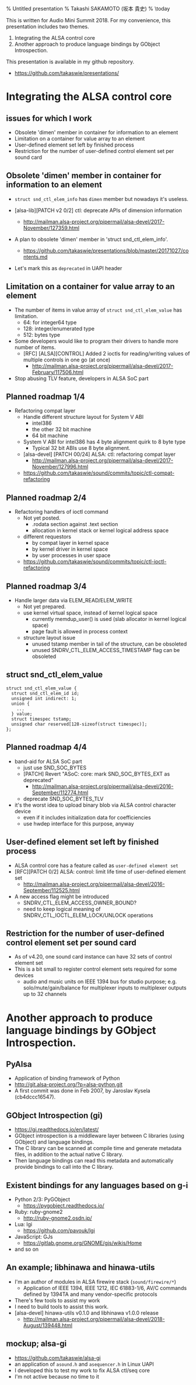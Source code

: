 % Untitled presentation
% Takashi SAKAMOTO (坂本 貴史)
% \today

This is written for Audio Mini Summit 2018. For my convenience, this
presentation includes two themes.

1. Integrating the ALSA control core
2. Another approach to produce language bindings by GObject Introspection.

This presentation is available in my github repository.

 * https://github.com/takaswie/presentations/

# Integrating the ALSA control core

## issues for which I work

 * Obsolete 'dimen' member in container for information to an element
 * Limitation on a container for value array to an element
 * User-defined element set left by finished process
 * Restriction for the number of user-defined control element set per sound card

## Obsolete 'dimen' member in container for information to an element

 * `struct snd_ctl_elem_info` has `dimen` member but nowadays it's useless.

 * [alsa-lib][PATCH v2 0/2] ctl: deprecate APIs of dimension information
     * http://mailman.alsa-project.org/pipermail/alsa-devel/2017-November/127359.html
 * A plan to obsolete 'dimen' member in 'struct snd_ctl_elem_info'.
     * https://github.com/takaswie/presentations/blob/master/20171027/contents.md
 * Let's mark this as `deprecated` in UAPI header

## Limitation on a container for value array to an element

 * The number of items in value array of `struct snd_ctl_elem_value` has limitation.
     * 64:  for integer64 type
     * 128: integer/enumerated type
     * 512: bytes type
 * Some developers would like to program their drivers to handle more number of items.
     * [RFC] [ALSA][CONTROL] Added 2 ioctls for reading/writing values of multiple controls in one go (at once)
         * http://mailman.alsa-project.org/pipermail/alsa-devel/2017-February/117506.html
 * Stop abusing TLV feature, developers in ALSA SoC part

## Planned roadmap 1/4

 * Refactoring compat layer
     * Handle different structure layout for System V ABI
         * intel386
         * the other 32 bit machine
         * 64 bit machine
     * System V ABI for intel386 has 4 byte alignment quirk to 8 byte type
         * Typical 32 bit ABIs use 8 byte alignment.
     * [alsa-devel] [PATCH 00/24] ALSA: ctl: refactoring compat layer
         * http://mailman.alsa-project.org/pipermail/alsa-devel/2017-November/127996.html
     * https://github.com/takaswie/sound/commits/topic/ctl-compat-refactoring

## Planned roadmap 2/4

 * Refactoring handlers of ioctl command
     * Not yet posted.
         * .rodata section against .text section
         * allocation in kernel stack or kernel logical address space
     * different requestors
         * by compat layer in kernel space
         * by kernel driver in kernel space
         * by user processes in user space
     * https://github.com/takaswie/sound/commits/topic/ctl-ioctl-refactoring

## Planned roadmap 3/4

 * Handle larger data via ELEM_READ/ELEM_WRITE
     * Not yet prepared.
     * use kernel virtual space, instead of kernel logical space
         * currently memdup_user() is used (slab allocator in kernel logical space)
         * page fault is allowed in process context
     * structure layout issue
         * unused tstamp member in tail of the structure, can be obsoleted
         * unused SNDRV_CTL_ELEM_ACCESS_TIMESTAMP flag can be obsoleted

## struct snd_ctl_elem_value

```
struct snd_ctl_elem_value {
  struct snd_ctl_elem_id id;
  unsigned int indirect: 1;
  union {
    ...
  } value;
  struct timespec tstamp;
  unsigned char reserved[128-sizeof(struct timespec)];
};
```

## Planned roadmap 4/4

 * band-aid for ALSA SoC part
     * just use SND_SOC_BYTES
     * [PATCH] Revert "ASoC: core: mark SND_SOC_BYTES_EXT as deprecated"
         * http://mailman.alsa-project.org/pipermail/alsa-devel/2016-September/112774.html
     * deprecate SND_SOC_BYTES_TLV
 * it's the worst idea to upload binary blob via ALSA control character device
     * even if it includes initialization data for coefficiencies
     * use hwdep interface for this purpose, anyway

## User-defined element set left by finished process

 * ALSA control core has a feature called as `user-defined element set`
 * [RFC][PATCH 0/2] ALSA: control: limit life time of user-defined element set
     * http://mailman.alsa-project.org/pipermail/alsa-devel/2016-September/112525.html
 * A new access flag might be introduced
     * SNDRV_CTL_ELEM_ACCESS_OWNER_BOUND?
     * need to keep logical meaning of SNDRV_CTL_IOCTL_ELEM_LOCK/UNLOCK operations

## Restriction for the number of user-defined control element set per sound card

 * As of v4.20, one sound card instance can have 32 sets of control element set
 * This is a bit small to register control element sets required for some devices
     * audio and music units on IEEE 1394 bus for studio purpose;
       e.g. solo/mute/gain/balance for multiplexer inputs to multiplexer outputs up to 32 channels

# Another approach to produce language bindings by GObject Introspection.

## PyAlsa

 * Application of binding framework of Python
 * http://git.alsa-project.org/?p=alsa-python.git
 * A first commit was done in Feb 2007, by Jaroslav Kysela (cb4dccc16547).

## GObject Introspection (gi)

 * https://gi.readthedocs.io/en/latest/
 * GObject introspection is a middleware layer between C libraries (using
   GObject) and language bindings.
 * The C library can be scanned at compile time and generate metadata files,
   in addition to the actual native C library.
 * Then language bindings can read this metadata and automatically provide
   bindings to call into the C library.

## Existent bindings for any languages based on g-i
 * Python 2/3: PyGObject
    * https://pygobject.readthedocs.io/
 * Ruby: ruby-gnome2
    * http://ruby-gnome2.osdn.jp/
 * Lua: lgi
    * https://github.com/pavouk/lgi
 * JavaScript: GJs
    * https://gitlab.gnome.org/GNOME/gjs/wikis/Home
 * and so on

## An example; libhinawa and hinawa-utils

 * I'm an author of modules in ALSA firewire stack (`sound/firewire/*`)
    * Application of IEEE 1394, IEEE 1212, IEC 61883-1/6, AV/C commands defined
      by 1394TA and many vendor-specific protocols
 * There's few tools to assist my work
 * I need to build tools to assist this work.
 * [alsa-devel] hinawa-utils v0.1.0 and libhinawa v1.0.0 release
    * http://mailman.alsa-project.org/pipermail/alsa-devel/2018-August/139448.html

## mockup; alsa-gi

 * https://github.com/takaswie/alsa-gi
 * an application of `asound.h` and `asequencer.h` in Linux UAPI
 * I developed this to test my work to fix ALSA ctl/seq core
 * I'm not active because no time to it
